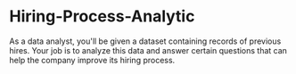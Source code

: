 # Hiring-Process-Analytic
As a data analyst, you'll be given a dataset containing records of previous hires. Your job is to analyze this data and answer certain questions that can help the company improve its hiring process.
